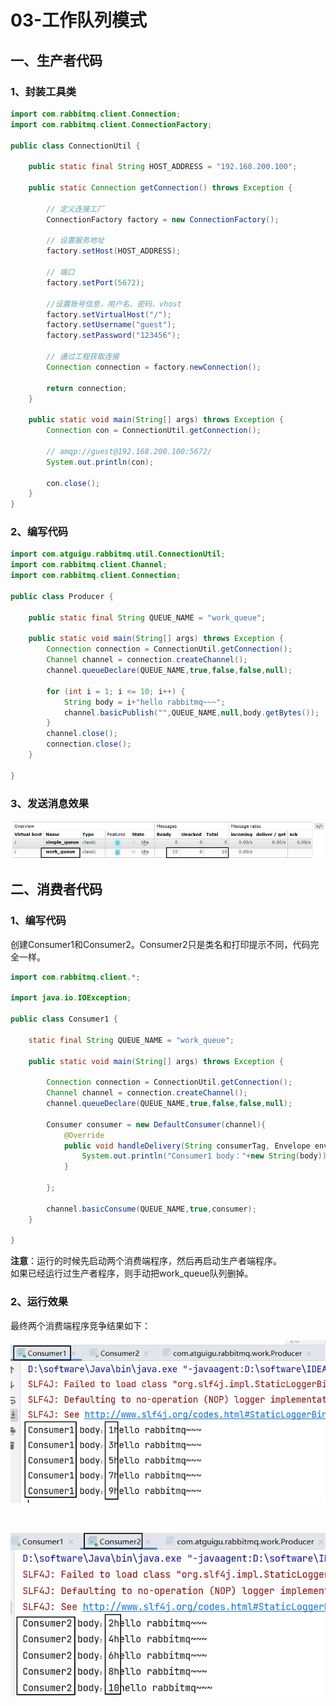 # 03-工作队列模式

## 一、生产者代码
### 1、封装工具类
```java  
import com.rabbitmq.client.Connection;  
import com.rabbitmq.client.ConnectionFactory;  
  
public class ConnectionUtil {  
  
    public static final String HOST_ADDRESS = "192.168.200.100";  
  
    public static Connection getConnection() throws Exception {  
  
        // 定义连接工厂  
        ConnectionFactory factory = new ConnectionFactory();  
  
        // 设置服务地址  
        factory.setHost(HOST_ADDRESS);  
  
        // 端口  
        factory.setPort(5672);  
  
        //设置账号信息，用户名、密码、vhost  
        factory.setVirtualHost("/");  
        factory.setUsername("guest");  
        factory.setPassword("123456");  
  
        // 通过工程获取连接  
        Connection connection = factory.newConnection();  
  
        return connection;  
    }  
  
    public static void main(String[] args) throws Exception {  
        Connection con = ConnectionUtil.getConnection();  
  
        // amqp://guest@192.168.200.100:5672/  
        System.out.println(con);  
  
        con.close();  
    }  
}
```



### 2、编写代码

```java  
import com.atguigu.rabbitmq.util.ConnectionUtil;  
import com.rabbitmq.client.Channel;  
import com.rabbitmq.client.Connection;  
  
public class Producer {  
  
    public static final String QUEUE_NAME = "work_queue";  
  
    public static void main(String[] args) throws Exception {  
        Connection connection = ConnectionUtil.getConnection();  
        Channel channel = connection.createChannel();  
        channel.queueDeclare(QUEUE_NAME,true,false,false,null);  
  
        for (int i = 1; i <= 10; i++) {  
            String body = i+"hello rabbitmq~~~";  
            channel.basicPublish("",QUEUE_NAME,null,body.getBytes());  
        }  
        channel.close();  
        connection.close();  
    }  
  
}
```



### 3、发送消息效果

![img](assets/03/img60-1698977979067-1.png)



## 二、消费者代码

### 1、编写代码

创建Consumer1和Consumer2。Consumer2只是类名和打印提示不同，代码完全一样。
```java  
import com.rabbitmq.client.*;  
  
import java.io.IOException;  
  
public class Consumer1 {  
  
    static final String QUEUE_NAME = "work_queue";  
  
    public static void main(String[] args) throws Exception {  
  
        Connection connection = ConnectionUtil.getConnection();
        Channel channel = connection.createChannel();
        channel.queueDeclare(QUEUE_NAME,true,false,false,null);  
  
        Consumer consumer = new DefaultConsumer(channel){  
            @Override  
            public void handleDelivery(String consumerTag, Envelope envelope, AMQP.BasicProperties properties, byte[] body) throws IOException {  
                System.out.println("Consumer1 body："+new String(body));  
            }  
  
        };  
  
        channel.basicConsume(QUEUE_NAME,true,consumer);
    }  
  
}
```

**注意**：运行的时候先启动两个消费端程序，然后再启动生产者端程序。<br/>
如果已经运行过生产者程序，则手动把work_queue队列删掉。<br/>



### 2、运行效果

最终两个消费端程序竞争结果如下：<br/>

![image-20231103103841644](assets/03/image-20231103103841644.png)

<br/>

![image-20231103103955165](assets/03/image-20231103103955165.png)